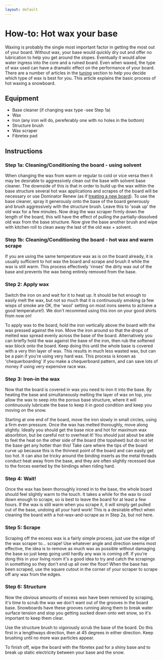 ```yaml
---
layout: default
---
```


# How-to: Hot wax your base

Waxing is probably the single most important factor in getting the most out of your board. Without wax, your base would quickly dry out and offer no lubrication to help you get around the slopes. Eventually it would allow water ingress into the core and a ruined board. Even when waxed, the type of wax used can have a dramatic effect on the performance of your board. There are a number of articles in the <a href="../tuningindex.php">tuning</a> section to help you decide which type of wax is best for you. This article explains the basic process of hot waxing a snowboard.

## Equipment

* Base cleaner (if changing wax type -see Step 1a)
* Wax
* Iron (any iron will do, pereferably one with no holes in the bottom)
* Structure brush
* Wax scraper
* Fibretex pad

## Instructions

### Step 1a: Cleaning/Conditioning the board - using solvent

When changing the wax from warm or regular to cold or vice versa then it may be desirable to aggressively clean out the base with solvent base cleaner. The downside of this is that in order to build up the wax within the base structure several hot wax applications and scrapes of the board will be necessary or use Dominator Renew (as if <a href="newboardsetup.php">treating a new board</a>). To use the base cleaner, spray it generously onto the base of the board generously and brush aggressively with the structure brush. Leave this to 'soak up' the old wax for a few minutes. Now drag the wax scraper firmly down the length of the board, this will have the effect of pulling the partially-dissolved old wax from the base structure. Now give the base another brush and wipe with kitchen roll to clean away the last of the old wax + solvent.

### Step 1b: Cleaning/Conditioning the board - hot wax and warm scrape

If you are using the same temperature wax as is on the board already, it is usually sufficient to hot wax the board and scrape and brush it while the wax is still warm. This process effectively 'rinses' the dirty wax out of the base and prevents the wax being entirely removed from the base. 

### Step 2: Apply wax

Switch the iron on and wait for it to heat up. It should be hot enough to easily melt the wax, but not so much that it is continuously smoking (a few wisps of smoke are OK, the 'wool' setting on most irons seems to achieve a good temperature!). We don't recommed using this iron on your good shirts from now on! 

To apply wax to the board, hold the iron vertically above the board with the wax pressed against the iron. Move the iron around so that the drops of melted wax spread evenly across the base of the board. Alternatively you can briefly hold the wax against the base of the iron, then rub the softened wax block onto the board. Keep doing this until the whole base is covered with a very thin layer of wax. This results in much less wasted wax, but can be a pain if you're using very hard wax. This process is known as 'chequerboarding' if you make a chequerboard pattern, and can save lots of money if using very expensive race wax. 

### Step 3: Iron-in the wax

Now that the board is covered in wax you need to iron it into the base. By heating the base and simultaneously melting the layer of wax on top, you allow the wax to seep into the porous base structure, where it will continuously lubricate the base to keep it in good condition and keep you moving on the snow. 

Starting at one end of the board, move the iron slowly in small circles, using a firm even pressure. Once the wax has melted thoroughly, move along slightly. Ideally you should get the base nice and hot for maximum wax absorbtion, but be careful not to overheat it! You should just about be able to feel the heat on the other side of the board (the topsheet) but do not let the base get any hotter than this! Take care where the tips of the board curve up because this is the thinnest point of the board and can easily get too hot. It can also be tricky around the binding inserts as the metal threads conduct heat away from the base, and they are often slightly recessed due to the forces exerted by the bindings when riding hard. 

### Step 4: Wait!

Once the wax has been thoroughly ironed in to the base, the whole board should feel slightly warm to the touch. It takes a while for the wax to cool down enough to scrape, so is best to leave the board for at least a few hours. If the wax is still warm when you scrape it, it will simply get pulled out of the base, undoing all your hard work! This is a desirable effect when cleaning the board with a hot-wax-and-scrape as in Step 2a, but not here. 

### Step 5: Scrape

Scraping off the excess wax is a fairly simple process, just use the edge of the wax scraper to... scrape! Use whatever angle and direction seems most effective, the idea is to remove as much wax as possible without damaging the base so just keep going until hardly any wax is coming off. If you're dong this in your living room it's a good idea to try and catch the scrapings in something so they don't end up all over the floor! When the base has been scraped, use the square cutout in the corner of your scraper to scrape off any wax from the edges. 

### Step 6: Structure

Now the obvious amounts of excess wax have been removed by scraping, it's time to scrub the wax we don't want out of the grooves in the board base. Snowboards have these grooves running along them to break water surface tension and stop you getting sucked down onto wet snow, so it's important to keep them clear. 

Use the structure brush to vigorously scrub the base of the board. Do this first in a lengthways direction, then at 45 degrees in either direction. Keep brushing until no more wax particles appear. 

To finish off, wipe the board with the fibretex pad for a shiny base and to break up static electricity between your base and the snow. 

